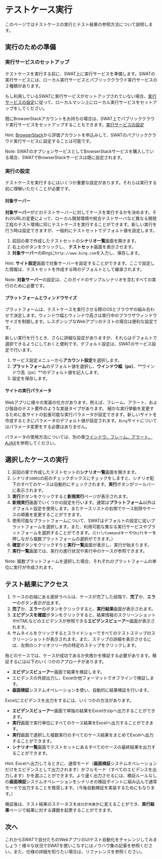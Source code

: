 テストケース実行
===

このページではテストケースの実行とテスト結果の参照方法について説明します。

実行のための準備
---

### 実行サービスのセットアップ

テストケースを実行する前に、SWAT上に実行サービスを準備します。SWATの実行サービスには、ローカル実行サービスとパブリッククラウド実行サービスの２種類があります。

もし利用しているSWATに実行サービスがセットアップされていない場合、[実行サービスの設定](setup_execservices.md＃ローカル実行サーバー)に従って、ローカルマシン上にローカル実行サービスをセットアップをしてください。

既にBrowserStackアカウントをお持ちの場合は、SWAT上でパブリッククラウド実行サービスをセットアップすることもできます。[実行サービスの設定](setup_execservices.md#BrowserStackサービス)

Hint: [BrowserStack](http://www.browserstack.com)から評価アカウントを申込みして、SWATのパブリッククラウド実行サービスに設定することは可能です。

Note: SWATのオプションサービスとしてBrowserStackサービスを購入している場合、SWATでBrowserStackサービスは既に設定されます。

### 実行の設定

テストケースを実行するにはいくつか重要な設定があります。それらは実行する前に理解いただくことが必要です。

#### 対象サーバー

**対象サーバー**がどのテストサーバーに対してケースを実行するかを決めます。それのURLの変更によって、ローカル開発環境や統合テストサーバなど異なる開発工程のテスト環境に同じテストケースを実行することができます。新しい実行を行う時は設定できますが、一般的にテストセットでデフォルト値を設定します。

1. 前回の章で作成したテストセットの**シナリオ一覧**画面を開きます。
2. 右上の<span class="glyphicon glyphicon-pencil"></span>ボタンをクリックし、 **テストセット**画面を表示させます。
3. **対象サーバー**の*Bing*に`http://www.bing.com`を入力し、保存します。 

Hint: **サイト設定**画面で対象サーバーを設定することができます。ここで設定した情報は、テストセットを作成する時のデフォルトとして継承されます。

Note: **対象サーバー**の設定は、このガイドのサンプルシナリオを含むすべての実行のために必要です。

#### プラットフォームとウィンドウサイズ

プラットフォームは、テストケースを実行させる際のOSとブラウザの組み合わせで決定します。ウィンドウ幅とウィンドウ高さは実行中のブラウザウィンドウサイズを制御します。レスポンシブなWebアプリのテストの場合は便利な設定です。 

新しい実行を行うとき、さらに詳細な設定がありますが、それらはデフォルトで選択できるようにしておくと便利です。デフォルト設定は、SWATのサービス設定で行います。 

1. サービス設定メニューから**アカウント設定**を選択します。
2. **プラットフォーム**のデフォルト値を選択し、**ウインドウ幅（px）**、**ウインドウ高（px）**のデフォルト値を記入します。
3. 設定を保存します。

#### サイトの実行パラメータ

Webアプリに様々の実装の仕方があります。例えば、フレーム、アラート、および独自のテスト要件のような実装タイプがあります。 細かな実行挙動を変更するために各サイトの拡張可能な実行パラメータが設定できます。新しいサイトを作成するときにパラメータのデフォルト値が設定されます。`Bing`サイトについてはパラメータ変更をする必要はありません。

パラメータの使用方法については、別の章[ウインドウ、フレーム、アラート、AJAX](article_scenes.md)を参照してください。

選択したケースの実行
---

1. 前回の章で作成したテストセットの**シナリオ一覧**画面を開きます。
2. シナリオ`S0001`の前のチェックボックスにチェックをしますと、シナリオ配下のすべてのケースは自動的にチェックされます。**実行**ボタンがツールバーに表示されます。 
3. **実行**ボタンをクリックすると**新規実行**ページが表示されます。
4. **新規実行**画面でいくつかの設定を行います。通常は**プラットフォーム**以外はデフォルト設定を使用します。またケースリストの右側でケース削除やケースの順番を変更することができます。
5. 使用可能なプラットフォームについて、SWATはデフォルトの設定に従いプラットフォームを選択します。また、利用可能な異なる実行サービスやプラットフォームを選択することができます。（`Ctrl/Command`キーや`Shift`キーを押しながら複数プラットフォームの選択ができます。）
6. **確定**ボタンをクリックすりと**実行一覧**画面が表示し、実行が始まります。
7. **実行一覧**画面では、実行の進行状況や実行中のケースが参照できます。

Note: 複数プラットフォームを選択した場合、それぞれのプラットフォームの単位に実行が作成されます。

テスト結果にアクセス
---

1. ケースの右端にある進捗ラベルは、ケースが完了した段階で、**完了**か、**エラー**のボタン表示が出ます。
2. **完了**か、**エラー**のボタンをクリックすると、**実行結果**画面が表示されます。
3. **エビデンスを確認**ボタンをクリックすると、結果情報のスクリーンショットやHTMLなどのエビデンスが参照できる**エビデンスビューアー**画面が表示されます。
4. サムネイルをクリックするとスライドショーですべてのテストステップのスクリーンショットが表示されます。また、ステップの詳細を表示させるには、左側のシナリオツリー内の特定のステップをクリックします。

殆どのケースでは、ケースが成功であるか失敗かを検証する必要があります。検証するには以下のいくつかのアプローチがあります。

* **エビデンスビューアー**画面で結果を検証します。
* エビデンスの外部出力し、Excelか他フォーマットでオフラインで検証します。
* **画面検証**システムオペレーションを使い、自動的に結果検証を行います。

Excelにエビデンスを出力をするには、いくつかの方法があります。

* **エビデンスビューアー**画面で単独の結果をExcelかzipへ出力することができます。
* **実行**画面で実行単位にすべてのケース結果をExcelへ出力することができます。
* **実行**画面で選択した複数実行のすべてのケース結果をまとめてExcelへ出力することができます。
* **シナリオ一覧**画面でテストセットにあるすべてのケースの最終結果を出力することができます。

Hint: Excelへ出力してるときに、通常モード（**画面検証**システムオペレーションだけをエビデンスとして出力されます）かフルモード（すべてのエビデンスを出力します）かを選ぶことができます。より速く出力させるには、検証ルールなしの**画面検証**システムオペレーションをシナリオの検証ポイントに組み込んで通常モードで出力することを推奨します。（今後自動検証を実装するためにもなります。）

検証後は、テスト結果のステータスを`成功`か`失敗`かに変えることができ、**実行結果**ページで結果に対する課題を起票することができます。

次へ
----

これからSWATで自分たちのWebアプリのUIテスト自動化をチャレンジしてみましょう！様々な状況でSWATを使いこなすにはノウハウ集の記事を参照ください。また、仕様の詳細を知りたい場合は、リファレンスを参照ください。